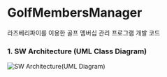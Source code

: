 # GolfMembersManager
라즈베리파이를 이용한 골프 멤버십 관리 프로그램 개발 코드

### 1. SW Architecture (UML Class Diagram)
![SW Architecture(UML Diagram)](https://user-images.githubusercontent.com/113006133/192144019-f0fdcaca-5c09-4c48-ae95-d57d3dd94451.PNG)
